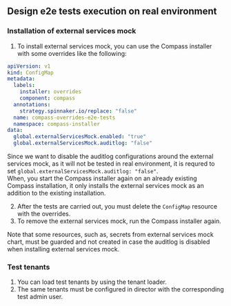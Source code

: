 ## Design e2e tests execution on real environment

### Installation of external services mock

1. To install external services mock, you can use the Compass installer with some overrides like the following:

```yaml
apiVersion: v1
kind: ConfigMap
metadata:
  labels:
    installer: overrides
    component: compass
  annotations:
    strategy.spinnaker.io/replace: "false"
  name: compass-overrides-e2e-tests
  namespace: compass-installer
data:
  global.externalServicesMock.enabled: "true"
  global.externalServicesMock.auditlog: "false"
```
Since we want to disable the auditlog configurations around the external services mock, as it will not be tested in real environment, it is requred to set  `global.externalServicesMock.auditlog: "false"`.  
When, you start the Compass installer again on an already existing Compass installation, it only installs the external services mock as an addition to the existing installation.

2. After the tests are carried out, you must delete the `ConfigMap` resource with the overrides.
3. To remove the external services mock, run the Compass installer again. 


Note that some resources, such as, secrets from external services mock chart, must be guarded and not created in case the auditlog is disabled when installing external services mock.

### Test tenants
1. You can load test tenants by using the tenant loader.
2. The same tenants must be configured in director with the corresponding test admin user.
